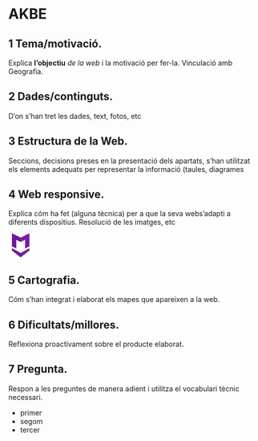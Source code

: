 # AKBE
## 1 Tema/motivació. 
Explica **l’objectiu** *de la web* i la motivació per fer-la. Vinculació amb Geografia.
## 2 Dades/continguts.
D’on s’han tret les dades, text, fotos, etc
## 3 Estructura de la Web. 
Seccions, decisions preses en la presentació dels apartats, s’han utilitzat els elements adequats per representar la informació
(taules, diagrames
## 4 Web responsive. 
Explica cóm ha fet (alguna tècnica) per a que la seva webs’adapti a diferents dispositius. Resolució de les imatges, etc

![alt text](https://github.com/adam-p/markdown-here/raw/master/src/common/images/icon48.png "Logo Title Text 1")
## 5 Cartografia. 
Cóm s’han integrat i elaborat els mapes que apareixen a la web.
## 6 Dificultats/millores. 
Reflexiona proactivament sobre el producte elaborat.
## 7 Pregunta. 
Respon a les preguntes de manera adient i utilitza el vocabulari tècnic necessari.
- primer
- segom
- tercer

